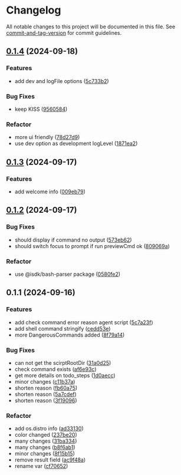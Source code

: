 # Changelog

All notable changes to this project will be documented in this file. See [commit-and-tag-version](https://github.com/absolute-version/commit-and-tag-version) for commit guidelines.

## [0.1.4](https://github.com/offline-ai/ai-shell.js/compare/v0.1.3...v0.1.4) (2024-09-18)


### Features

* add dev and logFile options ([5c733b2](https://github.com/offline-ai/ai-shell.js/commit/5c733b2f3be2e1daf39eea3545c4dbc7666009ed))


### Bug Fixes

* keep KISS ([9560584](https://github.com/offline-ai/ai-shell.js/commit/95605844f34af37cfee8b397d2b85064f8f7d38f))


### Refactor

* more ui friendly ([78d27d9](https://github.com/offline-ai/ai-shell.js/commit/78d27d9c9ec1f6f90482e7f82bd0736964dc1ddc))
* use dev option as development logLevel ([1871ea2](https://github.com/offline-ai/ai-shell.js/commit/1871ea2fb57f57038ca5e80e7cb51d0cb616f615))

## [0.1.3](https://github.com/offline-ai/ai-shell.js/compare/v0.1.2...v0.1.3) (2024-09-17)


### Features

* add welcome info ([009eb79](https://github.com/offline-ai/ai-shell.js/commit/009eb79d4167b8c3eb6c497116ec02616b5906ac))

## [0.1.2](https://github.com/offline-ai/ai-shell.js/compare/v0.1.1...v0.1.2) (2024-09-17)


### Bug Fixes

* should display <EMPTY> if command no output ([573eb62](https://github.com/offline-ai/ai-shell.js/commit/573eb625ce1904ca8844e2e11bfcc07a98686856))
* should switch focus to prompt if run previewCmd ok ([809069a](https://github.com/offline-ai/ai-shell.js/commit/809069ae670d3905de079428cb45bc6f8770100a))


### Refactor

* use @isdk/bash-parser package ([0580fe2](https://github.com/offline-ai/ai-shell.js/commit/0580fe2755a013623cc1b1469c6a3a728226a7fc))

## 0.1.1 (2024-09-16)


### Features

* add check command error reason agent script ([5c7a23f](https://github.com/offline-ai/ai-shell.js/commit/5c7a23f0fba8907e722b84824d97d00eeaf109ec))
* add shell command stringify ([cedd53e](https://github.com/offline-ai/ai-shell.js/commit/cedd53ebc4a52dcfdbc9eb99b6fb1ba533b78dae))
* more DangerousCommands added ([8f79a14](https://github.com/offline-ai/ai-shell.js/commit/8f79a14055fefc8401f93470561a87147462a7d2))


### Bug Fixes

* can not get the scirptRootDir ([31a0d25](https://github.com/offline-ai/ai-shell.js/commit/31a0d2594461f6a5fc08b2f5657543f6f9f8cb4a))
* check command exists ([af6e93c](https://github.com/offline-ai/ai-shell.js/commit/af6e93ccec170b1359bc4c2071fb8ffa4d853c02))
* get more details on todo_steps ([1d0aecc](https://github.com/offline-ai/ai-shell.js/commit/1d0aeccdb6fb1fed2275c40171db747ad4c63b5b))
* minor changes ([c11b37a](https://github.com/offline-ai/ai-shell.js/commit/c11b37af3de58162e52ace8de9db3966497ea030))
* shorten reason ([fb60a75](https://github.com/offline-ai/ai-shell.js/commit/fb60a7561e6f22ffa9f6691b4fe0650c00defbe7))
* shorten reason ([5a7cdef](https://github.com/offline-ai/ai-shell.js/commit/5a7cdefac81994c337c2b2d302fdc2050e84a990))
* shorten reason ([3f19096](https://github.com/offline-ai/ai-shell.js/commit/3f19096141ecdf2e502e2438a1ea0f297c87fa1d))


### Refactor

* add os.distro info ([ad33130](https://github.com/offline-ai/ai-shell.js/commit/ad33130d5bf92fbbe582c40dbd514a3b8f05e2bc))
* color changed ([237be20](https://github.com/offline-ai/ai-shell.js/commit/237be20c864d26a722c7898e38e9449bd1f72dfa))
* many changes ([31ba334](https://github.com/offline-ai/ai-shell.js/commit/31ba3346e6f798a3de56271f56e4e137721e62a4))
* many changes ([b8f6ab1](https://github.com/offline-ai/ai-shell.js/commit/b8f6ab1fe2fbab335bd5d0ba2847a38c61d781a8))
* minor changes ([8f15b15](https://github.com/offline-ai/ai-shell.js/commit/8f15b15dd6ba1a5b472c6da409ca2f2dbf2d3be0))
* remove result field ([ac9f48a](https://github.com/offline-ai/ai-shell.js/commit/ac9f48a95392edbbb6d56a97c859c728aa09eb18))
* rename var ([cf70652](https://github.com/offline-ai/ai-shell.js/commit/cf70652b1879cbdbc0f31637d5b12bad4b500b52))
